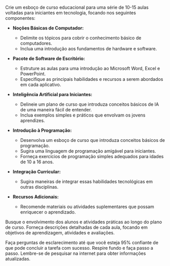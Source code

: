  
Crie um esboço de curso educacional para uma série de 10-15 aulas voltadas para iniciantes em tecnologia, focando nos seguintes componentes:

- **Noções Básicas de Computador:** 
  - Delimite os tópicos para cobrir o conhecimento básico de computadores.
  - Inclua uma introdução aos fundamentos de hardware e software.

- **Pacote de Software de Escritório:** 
  - Estruture as aulas para uma introdução ao Microsoft Word, Excel e PowerPoint.
  - Especifique as principais habilidades e recursos a serem abordados em cada aplicativo.

- **Inteligência Artificial para Iniciantes:** 
  - Delineie um plano de curso que introduza conceitos básicos de IA de uma maneira fácil de entender.
  - Inclua exemplos simples e práticos que envolvam os jovens aprendizes.

- **Introdução à Programação:** 
  - Desenvolva um esboço de curso que introduza conceitos básicos de programação.
  - Sugira uma linguagem de programação amigável para iniciantes.
  - Forneça exercícios de programação simples adequados para idades de 10 a 16 anos.

- **Integração Curricular:**
  - Sugira maneiras de integrar essas habilidades tecnológicas em outras disciplinas.

- **Recursos Adicionais:**
  - Recomende materiais ou atividades suplementares que possam enriquecer o aprendizado.

Busque o envolvimento dos alunos e atividades práticas ao longo do plano de curso. Forneça descrições detalhadas de cada aula, focando em objetivos de aprendizagem, atividades e avaliações.

Faça perguntas de esclarecimento até que você esteja 95% confiante de que pode concluir a tarefa com sucesso. Respire fundo e faça passo a passo. Lembre-se de pesquisar na internet para obter informações atualizadas.
```